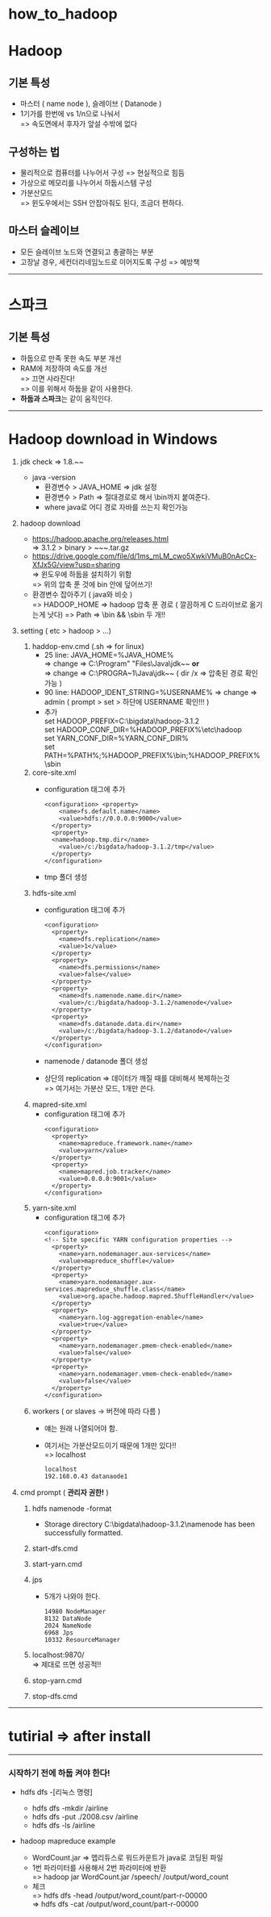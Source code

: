 # how_to_hadoop

# Hadoop  

## 기본 특성  
- 마스터 ( name node ), 슬레이브 ( Datanode )
- 1기가를 한번에 vs 1/n으로 나눠서  
  => 속도면에서 후자가 앞설 수밖에 없다


## 구성하는 법
- 물리적으로 컴퓨터를 나누어서 구성 => 현실적으로 힘듬
- 가상으로 메모리를 나누어서 하둡시스템 구성
- 가분산모드  
  => 윈도우에서는 SSH 안잡아줘도 된다, 조금더 편하다.

## 마스터 슬레이브
- 모든 슬레이브 노드와 연결되고 총괄하는 부분
- 고장날 경우, 세컨더리네임노드로 이어지도록 구성 => 예방책
<hr>

# 스파크

## 기본 특성
- 하둡으로 만족 못한 속도 부분 개선
- RAM에 저장하여 속도를 개선  
  => 끄면 사라진다!  
  => 이를 위해서 하둡을 같이 사용한다.
- **하둡과 스파크**는 같이 움직인다.

<hr>

# Hadoop download in Windows

1. jdk check => 1.8.~~
    - java -version
        - 환경변수 > JAVA_HOME => jdk 설정
        - 환경변수 > Path => 절대경로로 해서 \bin까지 붙여준다.
        - where java로 어디 경로 자바를 쓰는지 확인가능

1. hadoop download
    - https://hadoop.apache.org/releases.html  
      => 3.1.2 > binary > ~~~.tar.gz
    - https://drive.google.com/file/d/1ms_mLM_cwo5XwkiVMuB0nAcCx-XfJx5G/view?usp=sharing  
      => 윈도우에 하둡을 설치하기 위함  
      => 위의 압축 푼 것에 bin 안에 덮어쓰기!
    - 환경변수 잡아주기 ( java와 비슷 )  
      => HADOOP_HOME => hadoop 압축 푼 경로 ( 깔끔하게 C 드라이브로 옮기는게 낫다)
      => Path => \bin && \sbin 두 개!!

1. setting ( etc > hadoop > ...)
    1.  haddop-env.cmd (.sh => for linux)
        - 25 line: JAVA_HOME=%JAVA_HOME%  
          => change => C:\Program" "Files\Java\jdk~~  **or**  
          => change => C:\PROGRA~1\Java\jdk~~ ( dir /x => 압축된 경로 확인 가능 )  
        - 90 line: HADOOP_IDENT_STRING=%USERNAME%
          => change => admin ( prompt > set > 하단에 USERNAME 확인!!! )
        - 추가  
          set HADOOP_PREFIX=C:\bigdata\hadoop-3.1.2  
          set HADOOP_CONF_DIR=%HADOOP_PREFIX%\etc\hadoop  
          set YARN_CONF_DIR=%YARN_CONF_DIR%  
          set PATH=%PATH%;%HADOOP_PREFIX%\bin;%HADOOP_PREFIX%\sbin  
    1. core-site.xml
        - configuration 태그에 추가    
            ~~~
            <configuration> <property>
                <name>fs.default.name</name>
                <value>hdfs://0.0.0.0:9000</value>
              </property>
              <property>
              <name>hadoop.tmp.dir</name>
                <value>/c:/bigdata/hadoop-3.1.2/tmp</value>
              </property>
            </configuration>
            ~~~
          
        - tmp 폴더 생성
    1. hdfs-site.xml
        - configuration 태그에 추가   
            ~~~
            <configuration>
              <property>
                <name>dfs.replication</name>
                <value>1</value>
              </property>
              <property>
                <name>dfs.permissions</name>
                <value>false</value>
              </property>
              <property>
                <name>dfs.namenode.name.dir</name>
                <value>/c:/bigdata/hadoop-3.1.2/namenode</value>
              </property>
              <property>
                <name>dfs.datanode.data.dir</name>
                <value>/c:/bigdata/hadoop-3.1.2/datanode</value>
              </property>
            </configuration>
            ~~~
          
        - namenode / datanode 폴더 생성
        - 상단의 replication => 데이터가 깨질 때를 대비해서 복제하는것  
          => 여기서는 가분산 모드, 1개만 쓴다.
    1. mapred-site.xml
        - configuration 태그에 추가    
            ~~~
            <configuration>
              <property>
                <name>mapreduce.framework.name</name>
                <value>yarn</value>
              </property>
              <property>
                <name>mapred.job.tracker</name>
                <value>0.0.0.0:9001</value>
              </property>
            </configuration>
            ~~~
    1. yarn-site.xml
        - configuration 태그에 추가    
            ~~~
            <configuration>
            <!-- Site specific YARN configuration properties -->
              <property>
                <name>yarn.nodemanager.aux-services</name>
                <value>mapreduce_shuffle</value>
              </property>
              <property>
                <name>yarn.nodemanager.aux-services.mapreduce_shuffle.class</name>
                <value>org.apache.hadoop.mapred.ShuffleHandler</value>
              </property>
              <property>
                <name>yarn.log-aggregation-enable</name>
                <value>true</value>
              </property>
              <property>
                <name>yarn.nodemanager.pmem-check-enabled</name>
                <value>false</value>
              </property>
              <property>
                <name>yarn.nodemanager.vmem-check-enabled</name>
                <value>false</value>
              </property>
            </configuration>
            ~~~
    1. workers ( or slaves -> 버전에 따라 다름 )
        - 얘는 원래 나열되어야 함.
        - 여기서는 가분산모드이기 때문에 1개만 있다!!  
          => localhost
                  
            ~~~
            localhost
            192.168.0.43 datanaode1
            ~~~
1. cmd prompt ( **관리자 권한!** )
    1. hdfs namenode -format  
        - Storage directory C:\bigdata\hadoop-3.1.2\namenode has been successfully formatted.

    1. start-dfs.cmd  

    1. start-yarn.cmd  

    1. jps
        - 5개가 나와야 한다.
            ~~~
            14980 NodeManager
            8132 DataNode
            2024 NameNode
            6968 Jps
            10332 ResourceManager
            ~~~  

    1. localhost:9870/  
      => 제대로 뜨면 성공적!!

    1. stop-yarn.cmd  

    1. stop-dfs.cmd  

<hr>

# tutirial => after install

<hr>

### 시작하기 전에 하둡 켜야 한다!
- hdfs dfs -[리눅스 명령]
    - hdfs dfs -mkdir /airline
    - hdfs dfs -put ./2008.csv /airline
    - hdfs dfs -ls /airline
        
- hadoop mapreduce example
    - WordCount.jar => 맵리듀스로 워드카운트가 java로 코딩된 파일
    - 1번 파라미터를 사용해서 2번 파라미터에 반환  
      => hadoop jar WordCount.jar /speech/ /output/word_count  
    - 체크  
      => hdfs dfs -head /output/word_count/part-r-00000  
      => hdfs dfs -cat /output/word_count/part-r-00000
        
